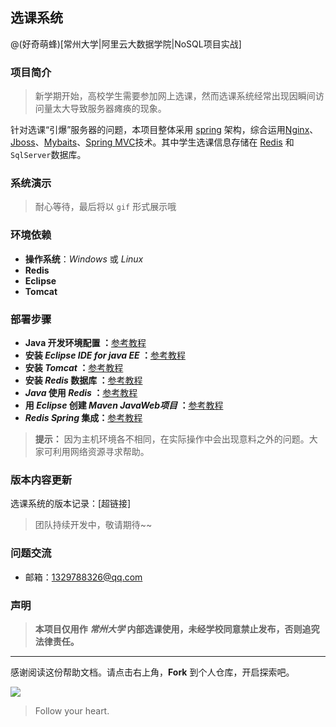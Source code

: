 ## 选课系统

@(好奇萌蜂)[常州大学|阿里云大数据学院|NoSQL项目实战]

### 项目简介

> 新学期开始，高校学生需要参加网上选课，然而选课系统经常出现因瞬间访问量太大导致服务器瘫痪的现象。 

针对选课“引爆”服务器的问题，本项目整体采用 [spring](https://www.yiibai.com/spring/) 架构，综合运用[Nginx](https://www.yiibai.com/nginx/nginx-install.html)、[Jboss](https://labs.supinfochina.com/jboss-java-%E5%BA%94%E7%94%A8%E6%9C%8D%E5%8A%A1%E5%99%A8%E6%90%AD%E5%BB%BA%E6%95%99%E7%A8%8B/)、[Mybaits](https://www.yiibai.com/mybatis/)、[Spring MVC](https://www.yiibai.com/spring_mvc)技术。其中学生选课信息存储在 [Redis](https://www.yiibai.com/redis) 和 `SqlServer`数据库。
### 系统演示
> 耐心等待，最后将以 `gif` 形式展示哦
### 环境依赖
- **操作系统**：*Windows* 或 *Linux*
- **Redis**
- **Eclipse**
- **Tomcat**

### 部署步骤
- **Java 开发环境配置 ：**[参考教程](https://www.runoob.com/java/java-environment-setup.html)
- **安装 *Eclipse IDE for java EE* ：**[参考教程](https://blog.csdn.net/jingzi9912/article/details/80889869)
- **安装 *Tomcat* ：**[参考教程](http://how2j.cn/k/tomcat/tomcat-deploy/1143.html)
- **安装 *Redis* 数据库 ：**[参考教程](https://www.runoob.com/redis/redis-install.html)
- ***Java* 使用 *Redis* ：**[参考教程](https://www.runoob.com/redis/redis-java.html)
- **用 *Eclipse* 创建 *Maven JavaWeb项目* ：**[参考教程](https://blog.csdn.net/weixin_43840640/article/details/88669678)
- ***Redis* *Spring*  集成：**[参考教程](http://how2j.cn/k/redis/redis-sping-data-redis/1719.html)

> **提示：** 因为主机环境各不相同，在实际操作中会出现意料之外的问题。大家可利用网络资源寻求帮助。
### 版本内容更新
选课系统的版本记录：[超链接]
> 团队持续开发中，敬请期待~~
### 问题交流
- 邮箱：<1329788326@qq.com>
### 声明

> **本项目仅用作 *常州大学* 内部选课使用，未经学校同意禁止发布，否则追究法律责任。**

---------
感谢阅读这份帮助文档。请点击右上角，**Fork** 到个人仓库，开启探索吧。

![](https://pandao.github.io/editor.md/examples/images/4.jpg)

> Follow your heart.
